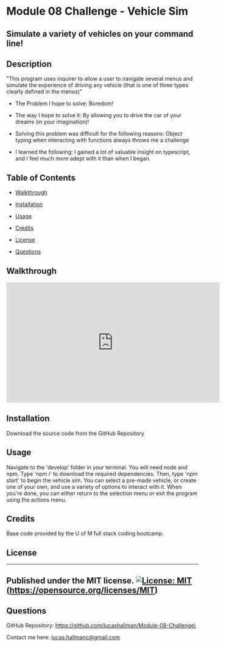 # Module 08 Challenge - Vehicle Sim

## Simulate a variety of vehicles on your command line!

## Description

"This program uses inquirer to allow a user to navigate several menus and simulate the experience of driving any vehicle (that is one of three types clearly defined in the menus)"



- The Problem I hope to solve: Boredom!

- The way I hope to solve it: By allowing you to drive the car of your dreams (in your imagination)!

- Solving this problem was difficult for the following reasons: Object typing when interacting with functions always throws me a challenge

- I learned the following: I gained a lot of valuable insight on typescript, and I feel much more adept with it than when I began.



## Table of Contents

- [Walkthrough](#walkthrough)

- [Installation](#installation)

- [Usage](#usage)

- [Credits](#credits)

- [License](#license)

- [Questions](#questions)

## Walkthrough

<iframe width="560" height="315" src="https://www.youtube.com/embed/f1jqZsjy0gc?si=ds3FjzLjirfa6zhb" title="YouTube video player" frameborder="0" allow="accelerometer; autoplay; clipboard-write; encrypted-media; gyroscope; picture-in-picture; web-share" referrerpolicy="strict-origin-when-cross-origin" allowfullscreen></iframe>

## Installation



Download the source code from the GitHub Repository



## Usage



Navigate to the 'develop' folder in your terminal. You will need node and npm. Type 'npm i' to download the required dependencies. Then, type 'npm start' to begin the vehicle sim. You can select a pre-made vehicle, or create one of your own, and use a variety of options to interact with it. When you're done, you can either return to the selection menu or exit the program using the actions menu.



## Credits

Base code provided by the U of M full stack coding bootcamp.


## License
 ----------------------
 Published under the MIT license.
 [![License: MIT](https://img.shields.io/badge/License-MIT-yellow.svg)](https://opensource.org/licenses/MIT)
 (https://opensource.org/licenses/MIT)
 ----------------------

## Questions



GitHub Repository: https://github.com/lucashallman/Module-08-Challenge\



Contact me here: [lucas.hallmanc@gmail.com](lucas.hallmanc@gmail.com)

